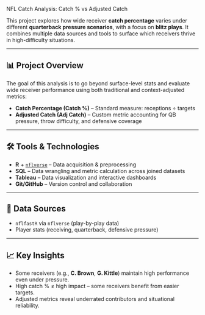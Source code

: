 NFL Catch Analysis: Catch % vs Adjusted Catch

This project explores how wide receiver **catch percentage** varies under different **quarterback pressure scenarios**, with a focus on **blitz plays**. It combines multiple data sources and tools to surface which receivers thrive in high-difficulty situations.

---

## 📊 Project Overview

The goal of this analysis is to go beyond surface-level stats and evaluate wide receiver performance using both traditional and context-adjusted metrics:
- **Catch Percentage (Catch %)** – Standard measure: receptions ÷ targets
- **Adjusted Catch (Adj Catch)** – Custom metric accounting for QB pressure, throw difficulty, and defensive coverage

---

## 🛠 Tools & Technologies

- **R** + [`nflverse`](https://www.nflverse.com/) – Data acquisition & preprocessing
- **SQL** – Data wrangling and metric calculation across joined datasets
- **Tableau** – Data visualization and interactive dashboards
- **Git/GitHub** – Version control and collaboration

---

## 🔗 Data Sources

- `nflfastR` via `nflverse` (play-by-play data)
- Player stats (receiving, quarterback, defensive pressure)
---

## 📈 Key Insights

- Some receivers (e.g., **C. Brown**, **G. Kittle**) maintain high performance even under pressure.
- High catch % ≠ high impact – some receivers benefit from easier targets.
- Adjusted metrics reveal underrated contributors and situational reliability.
